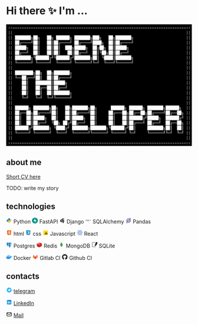 # Hi there ✨ I'm ...

![ascii art](./assets/ascii.gif)

## about me

[Short CV here](https://drive.google.com/file/d/1uLDzea3lqNvleykk8VX-VC3cBDDupUKY/view)

TODO: write my story

## technologies

<img width="16px" src="./assets/python.svg" alt="python logo" /> Python <img width="16px" src="./assets/fastapi.svg" alt="fastapi logo" /> FastAPI <img width="16px" src="./assets/django.svg" alt="django logo" /> Django <img width="16px" src="./assets/sqlalchemy.svg" alt="sqlalchemy logo" /> SQLAlchemy <img width="16px" src="./assets/pandas.svg" alt="sqlalchemy logo" /> Pandas

<img width="16px" src="./assets/html.svg" alt="html logo" /> html <img width="16px" src="./assets/css.svg" alt="css logo" /> css <img width="16px" src="./assets/javascript.svg" alt="javascript logo" /> Javascript <img width="16px" src="./assets/react.svg" alt="react logo" /> React

<img width="16px" src="./assets/postgres.svg" alt="postgres logo" /> Postgres <img width="16px" src="./assets/redis.svg" alt="redis logo" /> Redis <img width="16px" src="./assets/mongodb.svg" alt="mongodb logo" /> MongoDB <img width="16px" src="./assets/sqlite.svg" alt="sqlite logo" /> SQLite

<img width="16px" src="./assets/docker.svg" alt="docker logo" /> Docker <img width="16px" src="./assets/gitlab.svg" alt="gitlab logo" /> Gitlab CI <img width="16px" src="./assets/github.svg" alt="github logo" /> Github CI

## contacts

<!-- TODO: maybe change to badges? Example: https://github.com/fastapi/fastapi -->

<img width="16px" src="./assets/telegram.svg" alt="telegram logo" /> [telegram](https://t.me/emakunev)

<img width="16px" src="./assets/linkedin.svg" alt="linkedin logo" /> [LinkedIn](https://www.linkedin.com/in/eugene-makunev-b9682b233/)

<img width="16px" src="./assets/mail.svg" alt="mail logo" /> [Mail](mailto:e.makunev@gmail.com)
